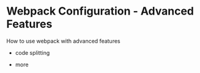 # Webpack Configuration - Advanced Features

How to use webpack with advanced features

* code splitting

* more